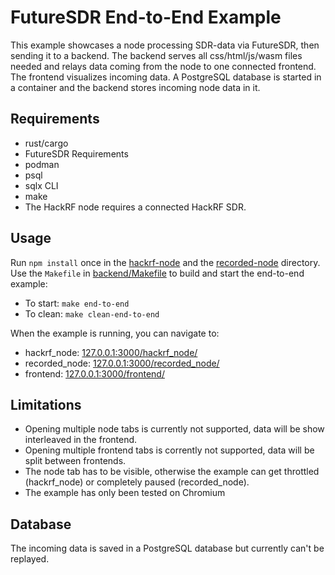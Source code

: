 # FutureSDR End-to-End Example
This example showcases a node processing SDR-data via FutureSDR, then sending it to a backend. The backend serves
all css/html/js/wasm files needed and relays data coming from the node to one connected frontend. The frontend
visualizes incoming data. A PostgreSQL database is started in a container and the backend stores incoming node
data in it.

## Requirements
* rust/cargo
* FutureSDR Requirements
* podman
* psql
* sqlx CLI
* make
* The HackRF node requires a connected HackRF SDR.

## Usage
Run `npm install` once in the [hackrf-node](hackrf-node) and the [recorded-node](recorded-node) directory.
Use the `Makefile` in [backend/Makefile](backend/Makefile) to build and start the end-to-end example:
* To start: `make end-to-end`
* To clean: `make clean-end-to-end`

When the example is running, you can navigate to:
* hackrf_node: [127.0.0.1:3000/hackrf_node/](http://127.0.0.1:3000/hackrf_node/)
* recorded_node: [127.0.0.1:3000/recorded_node/](http://127.0.0.1:3000/recorded_node/)
* frontend: [127.0.0.1:3000/frontend/](http://127.0.0.1:3000/frontend/)

## Limitations
* Opening multiple node tabs is currently not supported, data will be show interleaved in the frontend.
* Opening multiple frontend tabs is corrently not supported, data will be split between frontends.
* The node tab has to be visible, otherwise the example can get throttled (hackrf_node) or completely paused (recorded_node).
* The example has only been tested on Chromium

## Database
The incoming data is saved in a PostgreSQL database but currently can't be replayed.
